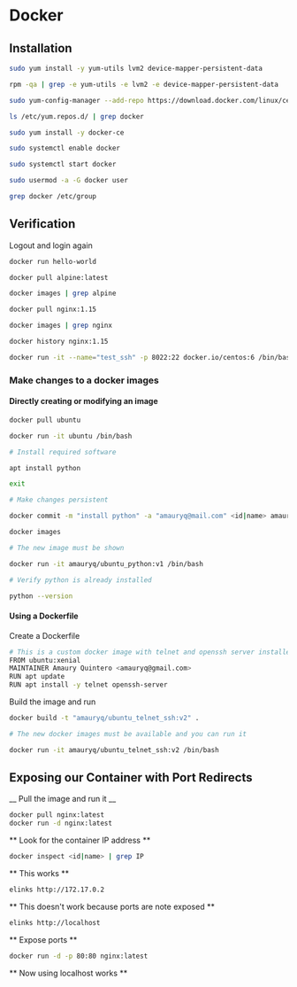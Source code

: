 # Docker

## Installation

```bash
sudo yum install -y yum-utils lvm2 device-mapper-persistent-data

rpm -qa | grep -e yum-utils -e lvm2 -e device-mapper-persistent-data

sudo yum-config-manager --add-repo https://download.docker.com/linux/centos/docker-ce.repo

ls /etc/yum.repos.d/ | grep docker

sudo yum install -y docker-ce

sudo systemctl enable docker

sudo systemctl start docker

sudo usermod -a -G docker user

grep docker /etc/group
```

## Verification

Logout and login again

```bash
docker run hello-world

docker pull alpine:latest

docker images | grep alpine

docker pull nginx:1.15

docker images | grep nginx

docker history nginx:1.15

docker run -it --name="test_ssh" -p 8022:22 docker.io/centos:6 /bin/bash

```

### Make changes to a docker images

#### Directly creating or modifying an image

```bash
docker pull ubuntu

docker run -it ubuntu /bin/bash

# Install required software

apt install python

exit

# Make changes persistent

docker commit -m "install python" -a "amauryq@mail.com" <id|name> amauryq/ubuntu_python:v1

docker images

# The new image must be shown

docker run -it amauryq/ubuntu_python:v1 /bin/bash

# Verify python is already installed

python --version
```

#### Using a Dockerfile

Create a Dockerfile
```bash
# This is a custom docker image with telnet and openssh server installed
FROM ubuntu:xenial
MAINTAINER Amaury Quintero <amauryq@gmail.com>
RUN apt update
RUN apt install -y telnet openssh-server
```

Build the image and run

```bash
docker build -t "amauryq/ubuntu_telnet_ssh:v2" .

# The new docker images must be available and you can run it

docker run -it amauryq/ubuntu_telnet_ssh:v2 /bin/bash
```

## Exposing our Container with Port Redirects

__ Pull the image and run it __
```bash
docker pull nginx:latest
docker run -d nginx:latest
```

** Look for the container IP address **
```bash
docker inspect <id|name> | grep IP
```

** This works **
```bash
elinks http://172.17.0.2
```

** This doesn't work because ports are note exposed **
```bash
elinks http://localhost
```

** Expose ports **
```bash
docker run -d -p 80:80 nginx:latest
```

** Now using localhost works **
